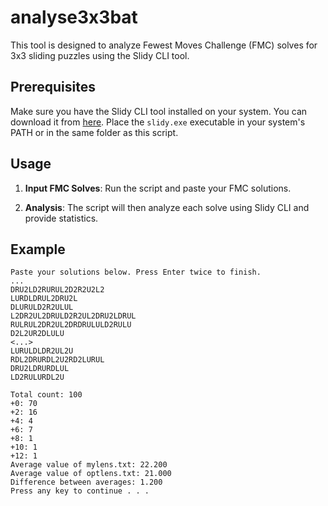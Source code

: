 # analyse3x3bat

This tool is designed to analyze Fewest Moves Challenge (FMC) solves for 3x3 sliding puzzles using the Slidy CLI tool.

## Prerequisites

Make sure you have the Slidy CLI tool installed on your system. You can download it from [here](https://github.com/benwh1/slidy-cli/releases/tag/v0.3.0). Place the `slidy.exe` executable in your system's PATH or in the same folder as this script.

## Usage

1. **Input FMC Solves**: Run the script and paste your FMC solutions.

2. **Analysis**: The script will then analyze each solve using Slidy CLI and provide statistics.

## Example

```
Paste your solutions below. Press Enter twice to finish.
...
DRU2LD2RURUL2D2R2U2L2
LURDLDRUL2DRU2L
DLURULD2R2ULUL
L2DR2UL2DRULD2R2UL2DRU2LDRUL
RULRUL2DR2UL2DRDRULULD2RULU
D2L2UR2DLULU
<...>
LURULDLDR2UL2U
RDL2DRURDL2U2RD2LURUL
DRU2LDRURDLUL
LD2RULURDL2U

Total count: 100
+0: 70
+2: 16
+4: 4
+6: 7
+8: 1
+10: 1
+12: 1
Average value of mylens.txt: 22.200
Average value of optlens.txt: 21.000
Difference between averages: 1.200
Press any key to continue . . .
```
